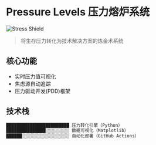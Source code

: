 # Pressure Levels 压力熔炉系统
![Stress Shield](https://img.shields.io/badge/Stress_Level-正在转化中-orange)

> 将生存压力转化为技术解决方案的炼金术系统

## 核心功能
- 实时压力值可视化
- 焦虑源自动追踪
- 压力驱动开发(PDD)框架

## 技术栈
```python
████████████████████████ 压力转化引擎（Python）
███████████████░░░░░░░░░ 数据可视化（Matplotlib）
██████░░░░░░░░░░░░░░░░░░ 自动化部署（GitHub Actions）
